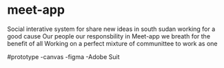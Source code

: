 # meet-app
Social interative system for share new ideas in south sudan 
working for a good cause
Our people our responsbility in Meet-app we breath for the benefit of all 
Working on a perfect mixture of communittee to work as one
 
 
 
 
 
 
 
 

 


#prototype 
-canvas
-figma
-Adobe Suit 
